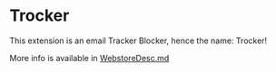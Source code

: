 # Trocker
This extension is an email Tracker Blocker, hence the name: Trocker!

More info is available in [WebstoreDesc.md](WebstoreDesc.md)
